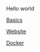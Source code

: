 Hello world

[Basics](/Basics/README.md)

[Website](/Website/README.md)

[Docker](/Docker/README.md)